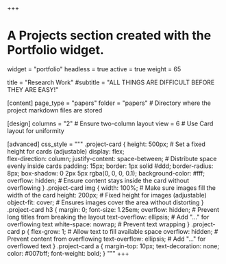 +++
# A Projects section created with the Portfolio widget.
widget = "portfolio"
headless = true
active = true
weight = 65

title = "Research Work"
#subtitle = "ALL THINGS ARE DIFFICULT BEFORE THEY ARE EASY!"

[content]
  page_type = "papers"
  folder = "papers"  # Directory where the project markdown files are stored

[design]
  columns = "2"  # Ensure two-column layout
  view = 6       # Use Card layout for uniformity

[advanced]
  css_style = """
    .project-card { 
      height: 500px;    # Set a fixed height for cards (adjustable)
      display: flex;    
      flex-direction: column; 
      justify-content: space-between;  # Distribute space evenly inside cards
      padding: 15px;
      border: 1px solid #ddd;
      border-radius: 8px;
      box-shadow: 0 2px 5px rgba(0, 0, 0, 0.1);
      background-color: #fff;
      overflow: hidden;   # Ensure content stays inside the card without overflowing
    }
    .project-card img {
      width: 100%;        # Make sure images fill the width of the card
      height: 200px;      # Fixed height for images (adjustable)
      object-fit: cover;  # Ensures images cover the area without distorting
    }
    .project-card h3 {
      margin: 0;
      font-size: 1.25em;
      overflow: hidden;   # Prevent long titles from breaking the layout
      text-overflow: ellipsis;  # Add "..." for overflowing text
      white-space: nowrap;  # Prevent text wrapping
    }
    .project-card p {
      flex-grow: 1;       # Allow text to fill available space
      overflow: hidden;   # Prevent content from overflowing
      text-overflow: ellipsis; # Add "..." for overflowed text
    }
    .project-card a {
      margin-top: 10px;
      text-decoration: none;
      color: #007bff;
      font-weight: bold;
    }
  """
+++